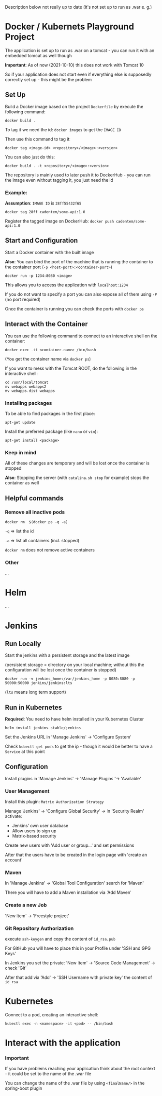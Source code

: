 Description below not really up to date (it's not set up to run as .war e. g.)

# Docker / Kubernets Playground Project
The application is set up to run as .war on a tomcat - you can run it with an embedded tomcat as well though

**Important**: As of now (2021-10-10) this does not work with Tomcat 10

So if your application does not start even if everything else is supposedly correctly set up - this might be the problem

## Set Up
Build a Docker image based on the project `Dockerfile` by execute the following command:

`docker build .`

To tag it we need the id: `docker images` to get the `IMAGE ID`

Then use this command to tag it:

`docker tag <image-id> <repository>/<image>:<version>`

You can also just do this:

`docker build . -t <repository>/<image>:<version>`

The repository is mainly used to later push it to DockerHub - you can run the image even without tagging it, you just need the id

### Example:
**Assumption**: `IMAGE ID` is `28ff55432f65`

`docker tag 28ff cadentem/some-api:1.0`

Register the tagged image on DockerHub: `docker push cadentem/some-api:1.0`

## Start and Configuration
Start a Docker container with the built image

**Also**: You can bind the port of the machine that is running the container to the container port (`-p <host-port>:<container-port>`)

`docker run -p 1234:8080 <image>`

This allows you to access the application with `localhost:1234`

If you do not want to specify a port you can also expose all of them using `-P` (no port required)

Once the container is running you can check the ports with `docker ps`

## Interact with the Container
You can use the following command to connect to an interactive shell on the container:

`docker exec -it <container-name> /bin/bash`

(You get the container name via `docker ps`)

If you want to mess with the Tomcat ROOT, do the following in the interactive shell:

```
cd /usr/local/tomcat
mv webapps webapps2
mv webapps.dist webapps
```

### Installing packages
To be able to find packages in the first place:

`apt-get update`

Install the preferred package (like `nano` or `vim`):

`apt-get install <package>`

### Keep in mind
All of these changes are temporary and will be lost once the container is stopped

**Also**: Stopping the server (with `catalina.sh stop` for example) stops the container as well

## Helpful commands
### Remove all inactive pods

`docker rm  $(docker ps -q -a)`

`-q` => list the id

`-a` => list all containers (incl. stopped)

`docker rm` does not remove active containers

### Other
...

# Helm
...

# Jenkins
## Run Locally
Start the jenkins with a persistent storage and the latest image

(persistent storage = directory on your local machine; without this the configuration will be lost once the container is stopped)

`docker run -v jenkins_home:/var/jenkins_home -p 8080:8080 -p 50000:50000 jenkins/jenkins:lts`

(`lts` means long term support)

## Run in Kubernetes
**Required**: You need to have helm installed in your Kubernetes Cluster

`helm install jenkins stable/jenkins`

Set the Jenkins URL in 'Manage Jenkins' -> 'Configure System'

Check `kubectl get pods` to get the ip - though it would be better to have a `Service` at this point

## Configuration
Install plugins in 'Manage Jenkins' -> 'Manage Plugins '-> 'Available'

### User Management
Install this plugin: `Matrix Authorization Strategy`

Manage 'Jenkins' -> 'Configure Global Security' -> In 'Security Realm' activate:
* Jenkins' own user database
* Allow users to sign up
* Matrix-based security

Create new users with 'Add user or group...' and set permissions

After that the users have to be created in the login page with 'create an account'

### Maven
In 'Manage Jenkins' -> 'Global Tool Configuration' search for 'Maven'

There you will have to add a Maven installation via 'Add Maven'

### Create a new Job
'New Item' -> 'Freestyle project'

### Git Repository Authorization
execute `ssh-keygen` and copy the content of `id_rsa.pub`

For GitHub you will have to place this in your Profile under 'SSH and GPG Keys'

In Jenkins you set the private: 'New Item' -> 'Source Code Management' -> check 'Git'

After that add via 'Add' -> 'SSH Username with private key' the content of `id_rsa`

# Kubernetes
Connect to a pod, creating an interactive shell:

`kubectl exec -n <namespace> -it <pod> -- /bin/bash`

# Interact with the application
### Important 
If you have problems reaching your application think about the root context - it could be set to the name of the .war file

You can change the name of the .war file by using `<finalName/>` in the spring-boot plugin

